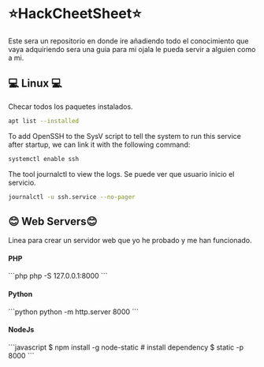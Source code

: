 # ⭐️HackCheetSheet⭐️

Este sera un repositorio en donde ire añadiendo todo el conocimiento que vaya adquiriendo sera una guia para mi ojala le pueda servir a alguien como a mi. 

<h2> 💻 Linux 💻</h2>

Checar todos los paquetes instalados.

```bash
apt list --installed
```

To add OpenSSH to the SysV script to tell the system to run this service after startup, we can link it with the following command:

```bash
systemctl enable ssh
```

The tool journalctl to view the logs. Se puede ver que usuario inicio el servicio.
 
```bash
journalctl -u ssh.service --no-pager
```

<h2> 😊 Web Servers😊 </h2>

Linea para crear un servidor web que yo he probado y me han funcionado.

<h4>PHP</h4>
```php
php -S 127.0.0.1:8000
```
<h4>Python</h4>
```python
python -m http.server 8000
```

<h4>NodeJs</h4>
```javascript
$ npm install -g node-static   # install dependency
$ static -p 8000
```

